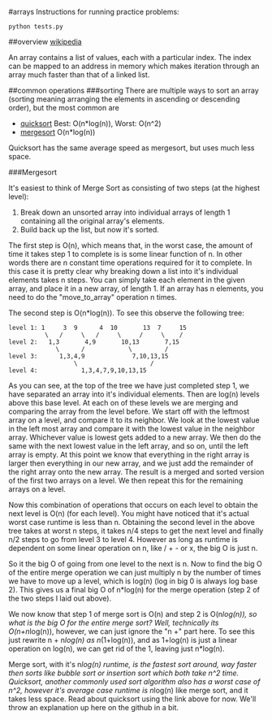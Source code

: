 #arrays
Instructions for running practice problems:

```
python tests.py
```

##overview
[wikipedia](http://en.wikipedia.org/wiki/Array_data_structure)

An array contains a list of values, each with a particular index. The index can be mapped to an address in memory which makes iteration through an array much faster than that of a linked list. 

##common operations
###sorting
There are multiple ways to sort an array (sorting meaning arranging the elements in ascending or descending order), but the most common are

* [quicksort](http://en.wikipedia.org/wiki/Quicksort) Best: O(n*log(n)), Worst: O(n^2)
* [mergesort](http://en.wikipedia.org/wiki/Mergesort) O(n*log(n))

Quicksort has the same average speed as mergesort, but uses much less space.

###Mergesort

It's easiest to think of Merge Sort as consisting of two steps (at the highest level):

1. Break down an unsorted array into individual arrays of length 1 containing all the original array's elements.
2. Build back up the list, but now it's sorted.

The first step is O(n), which means that, in the worst case, the amount of time it takes step 1 to complete is
is some linear function of n. In other words there are n constant time operations required for it to complete.
In this case it is pretty clear why breaking down a list into it's individual elements takes n steps. You can simply
take each element in the given array, and place it in a new array, of length 1.  If an array has n elements, you need to do
the "move_to_array" operation n times.  

The second step is O(n*log(n)).  To see this observe the following tree:

    level 1: 1     3  9      4  10       13  7     15  
              \   /     \   /     \     /     \    /   
    level 2:   1,3       4,9       10,13       7,15    
                 \      /            \         /     
    level 3:      1,3,4,9             7,10,13,15      
                      \                    /           
    level 4:            1,3,4,7,9,10,13,15             

As you can see, at the top of the tree we have just completed step 1, we have separated an array into it's individual elements. Then are log(n) levels above this base level.  At each on of these levels we are merging and comparing the array from the level before.  We start off with the leftmost array on a level, and compare it to its neighbor.  We look at the lowest value in the left most array and compare it with the lowest value in the neighbor array.  Whichever value is lowest gets added to a new array.  We then do the same with the next lowest value in the left array, and so on, until the left array is empty.  At this point we know that everything in the right array is larger then everything in our new array, and we just add the remainder of the right array onto the new array.  The result is a merged and sorted version of the first two arrays on a level.  We then repeat this for the remaining arrays on a level.  

Now this combination of operations that occurs on each level to obtain the next level is O(n) (for each level).  You might have noticed that it's actual worst case runtime is less than n.  Obtaining the second level in the above tree takes at worst n steps, it takes n/4 steps to get the next level and finally n/2 steps to go from level 3 to level 4.  However as long as runtime is dependent on some linear operation on n, like / + - or x, the big O is just n.

So it the big O of going from one level to the next is n.  Now to find the big O of the entire merge operation we can just multiply n by the number of times we have to move up a level, which is log(n) (log in big 0 is always log base 2). This gives us a final big O of n*log(n) for the merge operation (step 2 of the two steps I laid out above).

We now know that step 1 of merge sort is O(n) and step 2 is O(n*log(n)), so what is the big O for the entire merge sort? Well, technically its O(n+n*log(n)), however, we can just ignore the "n +" part here.  To see this just rewrite n + n*log(n) as n*(1+log(n)), and as 1+log(n) is just a linear operation on log(n), we can get rid of the 1, leaving just n*log(n).  

Merge sort, with it's n*log(n) runtime, is the fastest sort around, way faster then sorts like bubble sort or insertion sort which both take n^2 time.  Quicksort, another commonly used sort algorithm also has a worst case of n^2, however it's average case runtime is n*log(n) like merge sort, and it takes less space.  Read about quicksort using the link above for now.  We'll throw an explanation up here on the github in a bit.   